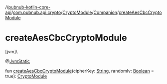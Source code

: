 //[pubnub-kotlin-core-api](../../../../index.md)/[com.pubnub.api.crypto](../../index.md)/[CryptoModule](../index.md)/[Companion](index.md)/[createAesCbcCryptoModule](create-aes-cbc-crypto-module.md)

# createAesCbcCryptoModule

[jvm]\

@[JvmStatic](https://kotlinlang.org/api/core/kotlin-stdlib/kotlin.jvm/-jvm-static/index.html)

fun [createAesCbcCryptoModule](create-aes-cbc-crypto-module.md)(cipherKey: [String](https://kotlinlang.org/api/core/kotlin-stdlib/kotlin/-string/index.html), randomIv: [Boolean](https://kotlinlang.org/api/core/kotlin-stdlib/kotlin/-boolean/index.html) = true): [CryptoModule](../index.md)
